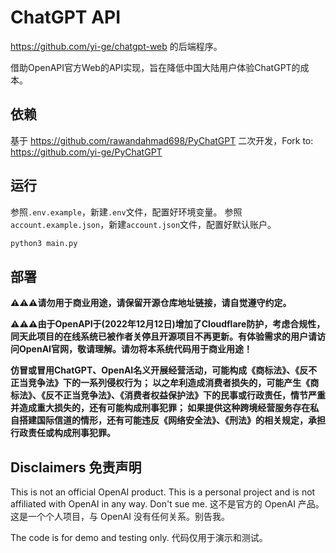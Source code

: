 # ChatGPT API

<https://github.com/yi-ge/chatgpt-web> 的后端程序。

借助OpenAPI官方Web的API实现，旨在降低中国大陆用户体验ChatGPT的成本。

## 依赖

基于 <https://github.com/rawandahmad698/PyChatGPT> 二次开发，Fork to: <https://github.com/yi-ge/PyChatGPT>

## 运行

参照`.env.example`，新建`.env`文件，配置好环境变量。
参照`account.example.json`，新建`account.json`文件，配置好默认账户。

```bash
python3 main.py
```

## 部署

**⚠⚠⚠请勿用于商业用途，请保留开源仓库地址链接，请自觉遵守约定。**

**⚠⚠⚠由于OpenAPI于(2022年12月12日)增加了Cloudflare防护，考虑合规性，同天此项目的在线系统已被作者关停且开源项目不再更新。有体验需求的用户请访问OpenAI官网，敬请理解。请勿将本系统代码用于商业用途！**

**仿冒或冒用ChatGPT、OpenAI名义开展经营活动，可能构成《商标法》、《反不正当竞争法》下的一系列侵权行为；
以之牟利造成消费者损失的，可能产生《商标法》、《反不正当竞争法》、《消费者权益保护法》下的民事或行政责任，情节严重并造成重大损失的，还有可能构成刑事犯罪；
如果提供这种跨境经营服务存在私自搭建国际信道的情形，还有可能违反《网络安全法》、《刑法》的相关规定，承担行政责任或构成刑事犯罪。**

## Disclaimers 免责声明

This is not an official OpenAI product. This is a personal project and is not affiliated with OpenAI in any way. Don't sue me.
这不是官方的 OpenAI 产品。这是一个个人项目，与 OpenAI 没有任何关系。别告我。

The code is for demo and testing only.
代码仅用于演示和测试。
